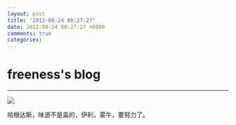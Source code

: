 ```yaml
---
layout: post
title: "2012-08-24 00:27:27"
date: 2012-08-24 00:27:27 +0800
comments: true
categories: 
---
```


# freeness's blog

----------

![](http://okqmqrbgo.bkt.clouddn.com/201208240027271.jpg)

>
哈根达斯，味道不是盖的，伊利，蒙牛，要努力了。